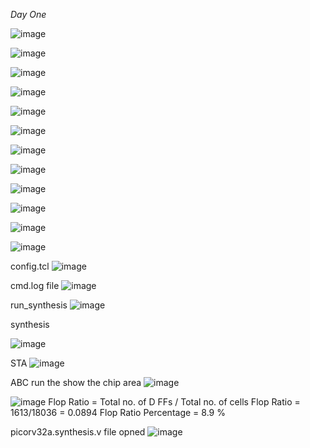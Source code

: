 *Day One*


![image](https://github.com/piyushk246/Digital_VLSI_SoC_Design_And_Planning/assets/65733681/77dce345-cd42-4fc3-9a33-628eb09050d9)

![image](https://github.com/piyushk246/Digital_VLSI_SoC_Design_And_Planning/assets/65733681/d11bf32c-d6e8-456d-bc89-d3447b1a7637)


![image](https://github.com/piyushk246/Digital_VLSI_SoC_Design_And_Planning/assets/65733681/5ea5e5a2-b5d8-4caf-a332-d60fbc75c147)



![image](https://github.com/piyushk246/Digital_VLSI_SoC_Design_And_Planning/assets/65733681/3b5650c1-dc43-41af-9933-e06c9213852b)

![image](https://github.com/piyushk246/Digital_VLSI_SoC_Design_And_Planning/assets/65733681/c772d5fe-584a-4e24-a92c-71448d935c1b)

![image](https://github.com/piyushk246/Digital_VLSI_SoC_Design_And_Planning/assets/65733681/b10b68f1-e3ea-4261-9944-718959a4519f)

![image](https://github.com/piyushk246/Digital_VLSI_SoC_Design_And_Planning/assets/65733681/a029f6bf-2a0a-455f-ad84-cba763949ed7)


![image](https://github.com/piyushk246/Digital_VLSI_SoC_Design_And_Planning/assets/65733681/b9b6de80-4ead-4150-9f2c-1457f4bb59d3)

![image](https://github.com/piyushk246/Digital_VLSI_SoC_Design_And_Planning/assets/65733681/6c0cc9d4-49fb-4958-8d35-61ef5f1787c7)



![image](https://github.com/piyushk246/Digital_VLSI_SoC_Design_And_Planning/assets/65733681/bd530206-ae3a-44ce-a7d5-d26910ca3f1d)

![image](https://github.com/piyushk246/Digital_VLSI_SoC_Design_And_Planning/assets/65733681/a7a5ca3f-275f-4679-b85e-ffa3f078bda1)

![image](https://github.com/piyushk246/Digital_VLSI_SoC_Design_And_Planning/assets/65733681/d67afefc-537c-4403-8db8-552338fd25ce)

config.tcl
![image](https://github.com/piyushk246/Digital_VLSI_SoC_Design_And_Planning/assets/65733681/20a5fff0-d311-4c33-bcbe-cd24d4867a84)

cmd.log file
![image](https://github.com/piyushk246/Digital_VLSI_SoC_Design_And_Planning/assets/65733681/44f10d0a-f7f4-40c9-b6cb-09aa9ff3701f)

run_synthesis
![image](https://github.com/piyushk246/Digital_VLSI_SoC_Design_And_Planning/assets/65733681/a668bb85-9034-44dd-960e-4fc8d7277f5a)


synthesis

![image](https://github.com/piyushk246/Digital_VLSI_SoC_Design_And_Planning/assets/65733681/f8a87cb7-2d99-45c9-81e3-e5dbcd651c7c)

STA
![image](https://github.com/piyushk246/Digital_VLSI_SoC_Design_And_Planning/assets/65733681/2aed362e-c07c-4e9b-8a5f-3c3e94763eb3)

ABC run the show the chip area
![image](https://github.com/piyushk246/Digital_VLSI_SoC_Design_And_Planning/assets/65733681/e07bb627-76f3-4af0-9d89-00f82bfbb62b)

![image](https://github.com/piyushk246/Digital_VLSI_SoC_Design_And_Planning/assets/65733681/fe585896-3571-4856-a4b6-a0444f35eb1d)
Flop Ratio = Total no. of D FFs / Total no. of cells
Flop Ratio = 1613/18036 = 0.0894
Flop Ratio Percentage = 8.9 %


picorv32a.synthesis.v file opned
![image](https://github.com/piyushk246/Digital_VLSI_SoC_Design_And_Planning/assets/65733681/9d585b92-b3c6-4275-9f74-de85318ba1c8)

